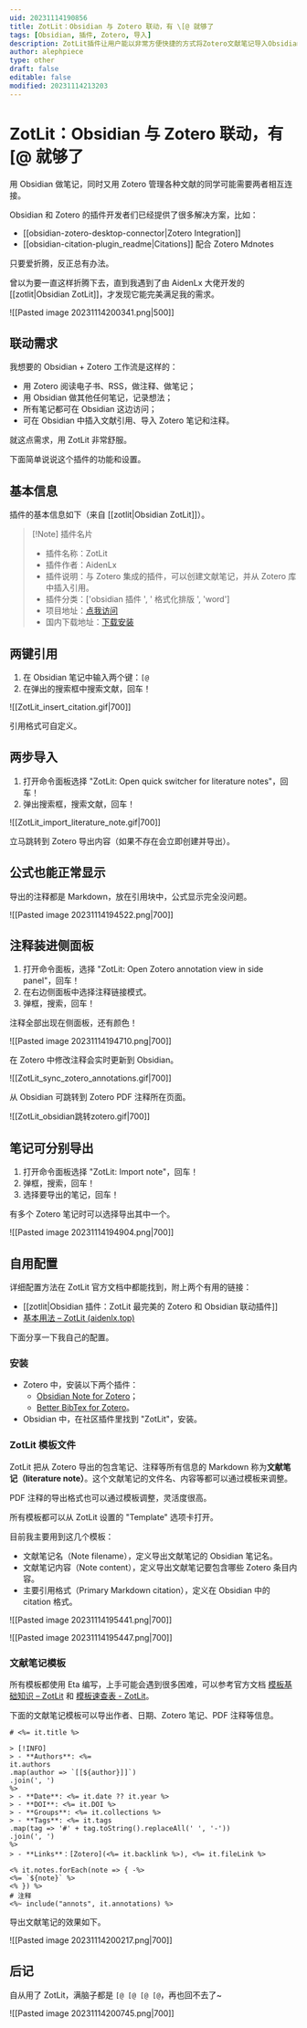 ```yaml
---
uid: 20231114190856
title: ZotLit：Obsidian 与 Zotero 联动，有 \[@ 就够了
tags: [Obsidian, 插件, Zotero, 导入]
description: ZotLit插件让用户能以非常方便快捷的方式将Zotero文献笔记导入Obsidian中，兼具便利性和灵活性，是Obsidian和Zotero联动的又一利器。
author: alephpiece
type: other
draft: false
editable: false
modified: 20231114213203
---
```


# ZotLit：Obsidian 与 Zotero 联动，有 \[@ 就够了

用 Obsidian 做笔记，同时又用 Zotero 管理各种文献的同学可能需要两者相互连接。

Obsidian 和 Zotero 的插件开发者们已经提供了很多解决方案，比如：

- [[obsidian-zotero-desktop-connector|Zotero Integration]]
- [[obsidian-citation-plugin_readme|Citations]] 配合 Zotero Mdnotes

只要爱折腾，反正总有办法。

曾以为要一直这样折腾下去，直到我遇到了由 AidenLx 大佬开发的 [[zotlit|Obsidian ZotLit]]，才发现它能完美满足我的需求。

![[Pasted image 20231114200341.png|500]]

## 联动需求

我想要的 Obsidian + Zotero 工作流是这样的：

- 用 Zotero 阅读电子书、RSS，做注释、做笔记；
- 用 Obsidian 做其他任何笔记，记录想法；
- 所有笔记都可在 Obsidian 这边访问；
- 可在 Obsidian 中插入文献引用、导入 Zotero 笔记和注释。

就这点需求，用 ZotLit 非常舒服。

下面简单说说这个插件的功能和设置。

## 基本信息

插件的基本信息如下（来自 [[zotlit|Obsidian ZotLit]]）。

> [!Note] 插件名片
> - 插件名称：ZotLit
> - 插件作者：AidenLx
> - 插件说明：与 Zotero 集成的插件，可以创建文献笔记，并从 Zotero 库中插入引用。
> - 插件分类：['obsidian 插件 ', ' 格式化排版 ', 'word']
> - 项目地址：[点我访问](https://github.com/PKM-er/obsidian-zotlit)
> - 国内下载地址：[下载安装](https://github.com/PKM-er/obsidian-zotlit)

## 两键引用

1. 在 Obsidian 笔记中输入两个键：`[@`
2. 在弹出的搜索框中搜索文献，回车！

![[ZotLit_insert_citation.gif|700]]

引用格式可自定义。

## 两步导入

1. 打开命令面板选择 "ZotLit: Open quick switcher for literature notes"，回车！
2. 弹出搜索框，搜索文献，回车！

![[ZotLit_import_literature_note.gif|700]]

立马跳转到 Zotero 导出内容（如果不存在会立即创建并导出）。

## 公式也能正常显示

导出的注释都是 Markdown，放在引用块中，公式显示完全没问题。

![[Pasted image 20231114194522.png|700]]

## 注释装进侧面板

1. 打开命令面板，选择 "ZotLit: Open Zotero annotation view in side panel"，回车！
2. 在右边侧面板中选择注释链接模式。
3. 弹框，搜索，回车！

注释全部出现在侧面板，还有颜色！

![[Pasted image 20231114194710.png|700]]

在 Zotero 中修改注释会实时更新到 Obsidian。

![[ZotLit_sync_zotero_annotations.gif|700]]

从 Obsidian 可跳转到 Zotero PDF 注释所在页面。

![[ZotLit_obsidian跳转zotero.gif|700]]

## 笔记可分别导出

1. 打开命令面板选择 "ZotLit: Import note"，回车！
2. 弹框，搜索，回车！
3. 选择要导出的笔记，回车！

有多个 Zotero 笔记时可以选择导出其中一个。

![[Pasted image 20231114194904.png|700]]

## 自用配置

详细配置方法在 ZotLit 官方文档中都能找到，附上两个有用的链接：

- [[zotlit|Obsidian 插件：ZotLit 最完美的 Zotero 和 Obsidian 联动插件]]
- [基本用法 – ZotLit (aidenlx.top)](https://zotlit.aidenlx.top/zh-CN/getting-started/basic-usage)

下面分享一下我自己的配置。

### 安装

- Zotero 中，安装以下两个插件：
	- [Obsidian Note for Zotero](https://zotlit.aidenlx.top/zh-CN/getting-started/install/zotero)；
	- [Better BibTex for Zotero](https://github.com/retorquere/zotero-better-bibtex)。
- Obsidian 中，在社区插件里找到 "ZotLit"，安装。

### ZotLit 模板文件

ZotLit 把从 Zotero 导出的包含笔记、注释等所有信息的 Markdown 称为**文献笔记（literature note）**。这个文献笔记的文件名、内容等都可以通过模板来调整。

PDF 注释的导出格式也可以通过模板调整，灵活度很高。

所有模板都可以从 ZotLit 设置的 "Template" 选项卡打开。

目前我主要用到这几个模板：

- 文献笔记名（Note filename），定义导出文献笔记的 Obsidian 笔记名。
- 文献笔记内容（Note content），定义导出文献笔记要包含哪些 Zotero 条目内容。
- 主要引用格式（Primary Markdown citation），定义在 Obsidian 中的 citation 格式。

![[Pasted image 20231114195441.png|700]]

![[Pasted image 20231114195447.png|700]]

### 文献笔记模板

所有模板都使用 Eta 编写，上手可能会遇到很多困难，可以参考官方文档 [模板基础知识 – ZotLit](https://zotlit.aidenlx.top/zh-CN/getting-started/basic-usage/template-basics) 和 [模板速查表 - ZotLit](https://zotlit.aidenlx.top/zh-CN/how-to/template-cheatsheet)。

下面的文献笔记模板可以导出作者、日期、Zotero 笔记、PDF 注释等信息。

```
# <%= it.title %>

> [!INFO]
> - **Authors**: <%=
it.authors
.map(author => `[[${author}]]`)
.join(', ')
%>
> - **Date**: <%= it.date ?? it.year %>
> - **DOI**: <%= it.DOI %>
> - **Groups**: <%= it.collections %>
> - **Tags**: <%= it.tags
.map(tag => '#' + tag.toString().replaceAll(' ', '-'))
.join(', ')
%>
> - **Links**：[Zotero](<%= it.backlink %>), <%= it.fileLink %>

<% it.notes.forEach(note => { -%>
<%= `${note}` %>
<% }) %>
# 注释
<%~ include("annots", it.annotations) %>
```

导出文献笔记的效果如下。

![[Pasted image 20231114200217.png|700]]

## 后记

自从用了 ZotLit，满脑子都是 `[@ [@ [@ [@`，再也回不去了~

![[Pasted image 20231114200745.png|700]]